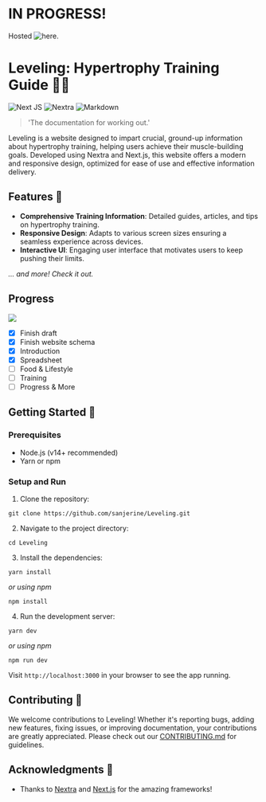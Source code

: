 # IN PROGRESS!

Hosted ![here](https://leveling-zeta.vercel.app).

# Leveling: Hypertrophy Training Guide 🏋️‍♂️

![Next JS](https://img.shields.io/badge/Next-black?style=for-the-badge&logo=next.js&logoColor=white) ![Nextra](https://img.shields.io/badge/Nextra-black?style=for-the-badge&logo=nextra&logoColor=white) ![Markdown](https://img.shields.io/badge/markdown-%23000000.svg?style=for-the-badge&logo=markdown&logoColor=white)

> 'The documentation for working out.'

Leveling is a website designed to impart crucial, ground-up information about hypertrophy training, helping users achieve their muscle-building goals. Developed using Nextra and Next.js, this website offers a modern and responsive design, optimized for ease of use and effective information delivery.

## Features 🌟

- **Comprehensive Training Information**: Detailed guides, articles, and tips on hypertrophy training.
- **Responsive Design**: Adapts to various screen sizes ensuring a seamless experience across devices.
- **Interactive UI**: Engaging user interface that motivates users to keep pushing their limits.

_... and more! Check it out._

## Progress 

![](https://geps.dev/progress/40)

- [x] Finish draft 
- [x] Finish website schema
- [x] Introduction
- [x] Spreadsheet
- [ ] Food & Lifestyle
- [ ] Training
- [ ] Progress & More

## Getting Started 🚀

### Prerequisites

- Node.js (v14+ recommended)
- Yarn or npm

### Setup and Run

1. Clone the repository:
```
git clone https://github.com/sanjerine/Leveling.git
```

2. Navigate to the project directory:
```
cd Leveling
```

3. Install the dependencies:
```
yarn install
```
_or using npm_
```
npm install
```

4. Run the development server:
```
yarn dev
```
_or using npm_
```
npm run dev
```

Visit `http://localhost:3000` in your browser to see the app running.

## Contributing 🤝

We welcome contributions to Leveling! Whether it's reporting bugs, adding new features, fixing issues, or improving documentation, your contributions are greatly appreciated. Please check out our [CONTRIBUTING.md](link-to-contributing-md-if-you-have-one) for guidelines.

## Acknowledgments 👏

- Thanks to [Nextra](https://nextra.vercel.app/) and [Next.js](https://nextjs.org/) for the amazing frameworks!
